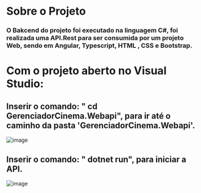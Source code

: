 # Sobre o Projeto
### O Bakcend do projeto foi executado na linguagem C#, foi realizada uma API.Rest para ser consumida por um projeto Web, sendo em Angular, Typescript, HTML , CSS e Bootstrap.

# Com o projeto aberto no Visual Studio:

## Inserir o comando: " cd GerenciadorCinema.Webapi", para ir até o caminho da pasta 'GerenciadorCinema.Webapi'.
![image](https://user-images.githubusercontent.com/89493922/204143043-3dc8358c-61c6-415d-99df-ed9bf1dec45d.png)

## Inserir o comando: " dotnet run", para iniciar a API.
![image](https://user-images.githubusercontent.com/89493922/204143201-3bbf42d7-248c-4dc2-b601-a93a64d18d7d.png)

